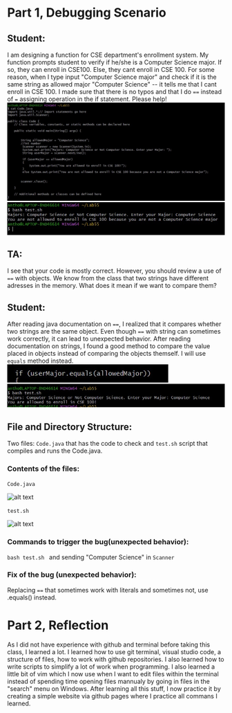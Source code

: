 # Part 1, Debugging Scenario 

## Student: 
I am designing a function for CSE department's enrollment system. My function prompts student to verify if he/she is a Computer Science major. If so, they can enroll in CSE100. Else, they cant enroll in CSE 100. For some reason, when I type input "Computer Science major" and check if it is the same string as allowed major "Computer Science" -- it tells me that I cant enroll in CSE 100. I made sure that there is no typos and that I do ``` == ``` instead of ``` = ``` assigning operation in the if statement. Please help! 
![alt text](Lab5one.jpg)
![alt text](Lab5two.jpg)

## TA: 
I see that your code is mostly correct. However, you should review a use of ``` == ``` with objects. We know from the class that two strings have different adresses in the memory. What does it mean if we want to compare them? 

## Student: 
After reading java documentation on ```==```, I realized that it compares whether two strings are the same object. Even though ``` == ``` with string can sometimes work correctly, it can lead to unexpected behavior. After reading documentation on strings, I found a good method to compare the value placed in objects instead of comparing the objects themself. I will use ``` equals ``` method instead.
![alt text](Lab5three.jpg)
![alt text](Lab5four.jpg)

## File and Directory Structure:
Two files: ``` Code.java ``` that has the code to check and ``` test.sh ``` script that compiles and runs the Code.java. 


### Contents of the files: 
```Code.java```

![alt text](Lab5five.JPG)

```test.sh```

![alt text](Lab5six.JPG)

### Commands to trigger the bug(unexpected behavior):
```bash test.sh ``` and sending "Computer Science" in ```Scanner```

### Fix of the bug (unexpected behavior): 
Replacing ``` == ``` that sometimes work with literals and sometimes not, use .equals() instead.  


# Part 2, Reflection
As I did not have experience with github and terminal before taking this class, I learned a lot. I learned how to use git terminal, visual studio code, a structure of files, how to work with github repositories. I also learned how to write scripts to simplify a lot of work when programming. I also learned a little bit of vim which I now use when I want to edit files within the terminal instead of spending time opening files mannualy by going in files in the "search" menu on Windows. After learning all this stuff, I now practice it by creating a simple website via github pages where I practice all commans I learned. 



